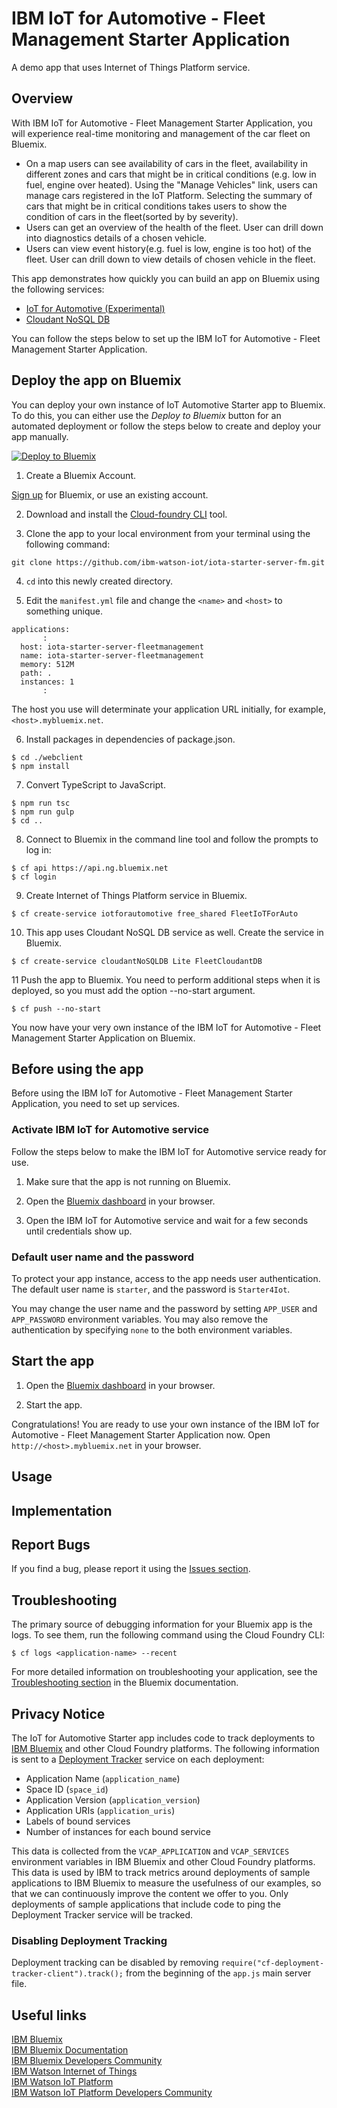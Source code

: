 # IBM IoT for Automotive - Fleet Management Starter Application
A demo app that uses Internet of Things Platform service.

## Overview
With IBM IoT for Automotive - Fleet Management Starter Application, you will experience real-time monitoring and management of the car fleet on Bluemix.  
* On a map users can see availability of cars in the fleet, availability in different zones and cars that might be in critical conditions (e.g. low in fuel, engine over heated). Using the "Manage Vehicles" link, users can manage cars registered in the IoT Platform. Selecting the summary of cars that might be in critical conditions takes users to show the condition of cars in the fleet(sorted by by severity).  
* Users can get an overview of the health of the fleet. User can drill down into diagnostics details of a chosen vehicle.  
* Users can view event history(e.g. fuel is low, engine is too hot) of the fleet. User can drill down to view details of chosen vehicle in the fleet.

This app demonstrates how quickly you can build an app on Bluemix using the following services:

   * [IoT for Automotive (Experimental)](https://console.ng.bluemix.net/catalog/services/iot-for-automotive/)
   * [Cloudant NoSQL DB](https://console.ng.bluemix.net/catalog/services/cloudant-nosql-db/)

You can follow the steps below to set up the IBM IoT for Automotive - Fleet Management Starter Application.

## Deploy the app on Bluemix
You can deploy your own instance of IoT Automotive Starter app to Bluemix.
To do this, you can either use the _Deploy to Bluemix_ button for an automated deployment or follow the steps below to create and deploy your app manually.

[![Deploy to Bluemix](https://bluemix.net/deploy/button.png)](https://bluemix.net/deploy?repository=https://github.com/ibm-watson-iot/iota-starter-server-fm.git)

1. Create a Bluemix Account.

  [Sign up][bluemix_signup_url] for Bluemix, or use an existing account.

2. Download and install the [Cloud-foundry CLI][cloud_foundry_url] tool.

3. Clone the app to your local environment from your terminal using the following command:

  ```
  git clone https://github.com/ibm-watson-iot/iota-starter-server-fm.git
  ```

4. `cd` into this newly created directory.

5. Edit the `manifest.yml` file and change the `<name>` and `<host>` to something unique.

  ```
  applications:
         :
    host: iota-starter-server-fleetmanagement
    name: iota-starter-server-fleetmanagement
    memory: 512M
    path: .
    instances: 1
         :
  ```
  The host you use will determinate your application URL initially, for example, `<host>.mybluemix.net`.

6. Install packages in dependencies of package.json.

  ```
  $ cd ./webclient
  $ npm install
  ```

7. Convert TypeScript to JavaScript.

  ```
  $ npm run tsc
  $ npm run gulp
  $ cd ..
  ```

8. Connect to Bluemix in the command line tool and follow the prompts to log in:

  ```
  $ cf api https://api.ng.bluemix.net
  $ cf login
  ```

9. Create Internet of Things Platform service in Bluemix.

  ```
  $ cf create-service iotforautomotive free_shared FleetIoTForAuto
  ```

10. This app uses Cloudant NoSQL DB service as well. Create the service in Bluemix.

  ```
  $ cf create-service cloudantNoSQLDB Lite FleetCloudantDB
  ```

11 Push the app to Bluemix. You need to perform additional steps when it is deployed, so you must add the option --no-start argument.
  ```
  $ cf push --no-start
  ```

You now have your very own instance of the IBM IoT for Automotive - Fleet Management Starter Application on Bluemix.  

## Before using the app
Before using the IBM IoT for Automotive - Fleet Management Starter Application, you need to set up services.

### Activate IBM IoT for Automotive service  
Follow the steps below to make the IBM IoT for Automotive service ready for use.

1. Make sure that the app is not running on Bluemix.

2. Open the [Bluemix dashboard][bluemix_dashboard_url] in your browser.

3. Open the IBM IoT for Automotive service and wait for a few seconds until credentials show up.

### Default user name and the password

To protect your app instance, access to the app needs user authentication. The default user name is `starter`, and the password is `Starter4Iot`.

You may change the user name and the password by setting `APP_USER` and `APP_PASSWORD` environment variables. You may also remove the authentication by specifying `none` to the both environment variables.

## Start the app
1. Open the [Bluemix dashboard][bluemix_dashboard_url] in your browser.

2. Start the app.

Congratulations! You are ready to use your own instance of the IBM IoT for Automotive - Fleet Management Starter Application now. Open `http://<host>.mybluemix.net` in your browser.

## Usage

## Implementation

## Report Bugs
If you find a bug, please report it using the [Issues section](https://github.com/ibm-watson-iot/iota-starter-server-fm/issues).

## Troubleshooting
The primary source of debugging information for your Bluemix app is the logs. To see them, run the following command using the Cloud Foundry CLI:

  ```
  $ cf logs <application-name> --recent
  ```
For more detailed information on troubleshooting your application, see the [Troubleshooting section](https://www.ng.bluemix.net/docs/troubleshoot/tr.html) in the Bluemix documentation.

## Privacy Notice

The IoT for Automotive Starter app includes code to track deployments to [IBM Bluemix](https://www.bluemix.net/) and other Cloud Foundry platforms. The following information is sent to a [Deployment Tracker](https://github.com/cloudant-labs/deployment-tracker) service on each deployment:

* Application Name (`application_name`)
* Space ID (`space_id`)
* Application Version (`application_version`)
* Application URIs (`application_uris`)
* Labels of bound services
* Number of instances for each bound service

This data is collected from the `VCAP_APPLICATION` and `VCAP_SERVICES` environment variables in IBM Bluemix and other Cloud Foundry platforms. This data is used by IBM to track metrics around deployments of sample applications to IBM Bluemix to measure the usefulness of our examples, so that we can continuously improve the content we offer to you. Only deployments of sample applications that include code to ping the Deployment Tracker service will be tracked.

### Disabling Deployment Tracking

Deployment tracking can be disabled by removing `require("cf-deployment-tracker-client").track();` from the beginning of the `app.js` main server file.

## Useful links
[IBM Bluemix](https://bluemix.net/)  
[IBM Bluemix Documentation](https://www.ng.bluemix.net/docs/)  
[IBM Bluemix Developers Community](http://developer.ibm.com/bluemix)  
[IBM Watson Internet of Things](http://www.ibm.com/internet-of-things/)  
[IBM Watson IoT Platform](http://www.ibm.com/internet-of-things/iot-solutions/watson-iot-platform/)  
[IBM Watson IoT Platform Developers Community](https://developer.ibm.com/iotplatform/)

[bluemix_dashboard_url]: https://console.ng.bluemix.net/dashboard/
[bluemix_signup_url]: https://console.ng.bluemix.net/registration/
[cloud_foundry_url]: https://github.com/cloudfoundry/cli
